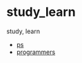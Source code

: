 # study_learn
study, learn

- [ps](https://github.com/95kim1/study_learn/tree/main/ps)
- [programmers](https://github.com/95kim1/study_learn/tree/main/programmers)
